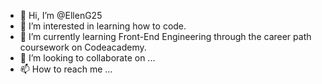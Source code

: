 - 👋 Hi, I’m @EllenG25
- 👀 I’m interested in learning how to code.
- 🌱 I’m currently learning Front-End Engineering through the career path coursework on Codeacademy.
- 💞️ I’m looking to collaborate on ...
- 📫 How to reach me ...

<!---
EllenG25/EllenG25 is a ✨ special ✨ repository because its `README.md` (this file) appears on your GitHub profile.
You can click the Preview link to take a look at your changes.
--->
